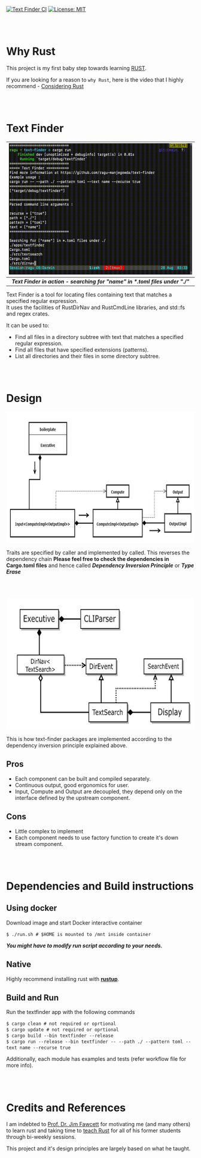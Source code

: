 [![Text Finder CI](https://github.com/ragu-manjegowda/text-finder/workflows/Text%20Finder%20CI/badge.svg)](https://github.com/ragu-manjegowda/text-finder/actions)
[![License: MIT](https://img.shields.io/badge/License-MIT-green.svg)](https://opensource.org/licenses/MIT)

<br/><br/>

# Why Rust

This project is my first baby step towards learning [RUST](https://www.rust-lang.org/).

If you are looking for a reason to `why Rust`, here is the video that I highly recommend - [Considering Rust](https://www.youtube.com/watch?v=DnT-LUQgc7s)

<br/><br/>

# Text Finder

| <img src="man/figures/text-finder.gif" width="900" height="350" /> |
|:--:| 
| ***Text Finder in action - searching for "name" in \*.toml files under "./"*** |


Text Finder is a tool for locating files containing text that matches a specified regular expression.  
It uses the facilities of RustDirNav and RustCmdLine libraries, and
std::fs and regex crates.

It can be used to:
 * Find all files in a directory subtree with text that matches a
    specified regular expression.
 * Find all files that have specified extensions (patterns).
 * List all directories and their files in some directory subtree.

<br/><br/>

# Design

<img src="man/figures/design.jpeg" width="900" height="350" />

Traits are specified by caller and implemented by called. This reverses 
the dependency chain **Please feel free to check the dependencies in Cargo.toml files** and hence called ***Dependency Inversion Principle*** or ***Type Erase***

<br/><br/>

<img src="man/figures/textfinderstructs.jpeg" width="900" height="350" />

This is how text-finder packages are implemented according to the dependency inversion principle explained above.

## Pros
 * Each component can be built and compiled separately.
 * Continuous output, good ergonomics for user.
 * Input, Compute and Output are decoupled, they depend only on the 
   interface defined by the upstream component.

## Cons
 * Little complex to implement
 * Each component needs to use factory function to create it's down 
   stream component.

<br/><br/>

# Dependencies and Build instructions

## Using docker

Download image and start Docker interactive container

    $ ./run.sh # $HOME is mounted to /mnt inside container

***You might have to modify run script according to your needs.***

## Native
Highly recommend installing rust with [**rustup**](https://www.rust-lang.org/tools/install).

## Build and Run

Run the textfinder app with the following commands

    $ cargo clean # not required or oprtional
    $ cargo update # not required or oprtional
    $ cargo build --bin textfinder --release
    $ cargo run --release --bin textfinder -- --path ./ --pattern toml --text name --recurse true

Additionally, each module has examples and tests (refer workflow file for more info).

<br/><br/>

# Credits and References

I am indebted to [Prof. Dr. Jim Fawcett](https://jimfawcett.github.io/) for 
motivating me (and many others) to learn rust and taking time to [teach Rust](https://www.youtube.com/playlist?list=PLRqLz6z12zQp3eNC6cOtMa1zlhBimMHkD) for all of his former students through bi-weekly sessions.

This project and it's design principles are largely based on what he taught.
